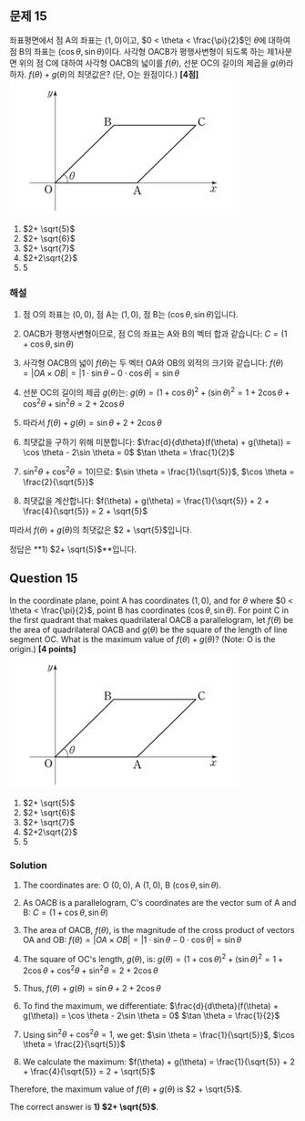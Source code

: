 ## 문제 15

좌표평면에서 점 A의 좌표는 $(1, 0)$이고, $0 < \theta < \frac{\pi}{2}$인 $\theta$에 대하여 점 B의 좌표는 $(\cos \theta, \sin \theta)$이다. 사각형 OACB가 평행사변형이 되도록 하는 제1사분면 위의 점 C에 대하여 사각형 OACB의 넓이를 $f(\theta)$, 선분 OC의 길이의 제곱을 $g(\theta)$라 하자. $f(\theta)+g(\theta)$의 최댓값은? (단, O는 원점이다.) **[4점]**
![B_15](../Images/B_15.png)

1) $2+ \sqrt{5}$
2) $2+ \sqrt{6}$
3) $2+ \sqrt{7}$
4) $2+2\sqrt{2}$
5) $5$

### 해설

1) 점 O의 좌표는 $(0,0)$, 점 A는 $(1,0)$, 점 B는 $(\cos \theta, \sin \theta)$입니다.

2) OACB가 평행사변형이므로, 점 C의 좌표는 A와 B의 벡터 합과 같습니다:
   $C = (1+\cos \theta, \sin \theta)$

3) 사각형 OACB의 넓이 $f(\theta)$는 두 벡터 OA와 OB의 외적의 크기와 같습니다:
   $f(\theta) = |OA \times OB| = |1 \cdot \sin \theta - 0 \cdot \cos \theta| = \sin \theta$

4) 선분 OC의 길이의 제곱 $g(\theta)$는:
   $g(\theta) = (1+\cos \theta)^2 + (\sin \theta)^2 = 1 + 2\cos \theta + \cos^2 \theta + \sin^2 \theta = 2 + 2\cos \theta$

5) 따라서 $f(\theta) + g(\theta) = \sin \theta + 2 + 2\cos \theta$

6) 최댓값을 구하기 위해 미분합니다:
   $\frac{d}{d\theta}(f(\theta) + g(\theta)) = \cos \theta - 2\sin \theta = 0$
   $\tan \theta = \frac{1}{2}$

7) $\sin^2 \theta + \cos^2 \theta = 1$이므로:
   $\sin \theta = \frac{1}{\sqrt{5}}$, $\cos \theta = \frac{2}{\sqrt{5}}$

8) 최댓값을 계산합니다:
   $f(\theta) + g(\theta) = \frac{1}{\sqrt{5}} + 2 + \frac{4}{\sqrt{5}} = 2 + \sqrt{5}$

따라서 $f(\theta) + g(\theta)$의 최댓값은 $2 + \sqrt{5}$입니다.

정답은 **1) $2+ \sqrt{5}$**입니다.

## Question 15

In the coordinate plane, point A has coordinates $(1, 0)$, and for $\theta$ where $0 < \theta < \frac{\pi}{2}$, point B has coordinates $(\cos \theta, \sin \theta)$. For point C in the first quadrant that makes quadrilateral OACB a parallelogram, let $f(\theta)$ be the area of quadrilateral OACB and $g(\theta)$ be the square of the length of line segment OC. What is the maximum value of $f(\theta)+g(\theta)$? (Note: O is the origin.) **[4 points]**
![B_15](../Images/B_15.png)

1) $2+ \sqrt{5}$
2) $2+ \sqrt{6}$
3) $2+ \sqrt{7}$
4) $2+2\sqrt{2}$
5) $5$

### Solution

1) The coordinates are: O $(0,0)$, A $(1,0)$, B $(\cos \theta, \sin \theta)$.

2) As OACB is a parallelogram, C's coordinates are the vector sum of A and B:
   $C = (1+\cos \theta, \sin \theta)$

3) The area of OACB, $f(\theta)$, is the magnitude of the cross product of vectors OA and OB:
   $f(\theta) = |OA \times OB| = |1 \cdot \sin \theta - 0 \cdot \cos \theta| = \sin \theta$

4) The square of OC's length, $g(\theta)$, is:
   $g(\theta) = (1+\cos \theta)^2 + (\sin \theta)^2 = 1 + 2\cos \theta + \cos^2 \theta + \sin^2 \theta = 2 + 2\cos \theta$

5) Thus, $f(\theta) + g(\theta) = \sin \theta + 2 + 2\cos \theta$

6) To find the maximum, we differentiate:
   $\frac{d}{d\theta}(f(\theta) + g(\theta)) = \cos \theta - 2\sin \theta = 0$
   $\tan \theta = \frac{1}{2}$

7) Using $\sin^2 \theta + \cos^2 \theta = 1$, we get:
   $\sin \theta = \frac{1}{\sqrt{5}}$, $\cos \theta = \frac{2}{\sqrt{5}}$

8) We calculate the maximum:
   $f(\theta) + g(\theta) = \frac{1}{\sqrt{5}} + 2 + \frac{4}{\sqrt{5}} = 2 + \sqrt{5}$

Therefore, the maximum value of $f(\theta) + g(\theta)$ is $2 + \sqrt{5}$.

The correct answer is **1) $2+ \sqrt{5}$**.